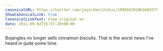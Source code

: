```yaml
---
canonicalURL: https://twitter.com/jmjordan/status/109656192061669377
ShowCanonicalLink: true
CanonicalLinkText: View original on
date: 2011-09-02T15:57:28+00:00
---
```

Bojangles no longer sells cinnamon biscuits. That is the worst news I've heard in quite some time.